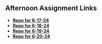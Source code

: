 ## Afternoon Assignment Links

* **[Repo for 6-17-24](https://thomaswsnider.github.io/game-night/)**
* **[Repo for 6-18-24](https://thomaswsnider.github.io/vending-machine/)**
* **[Repo for 6-19-24](https://thomaswsnider.github.io/summer24_gregslist_mvc/)**
* **[Repo for 6-20-24](https://thomaswsnider.github.io/jungle-jumble/)**
